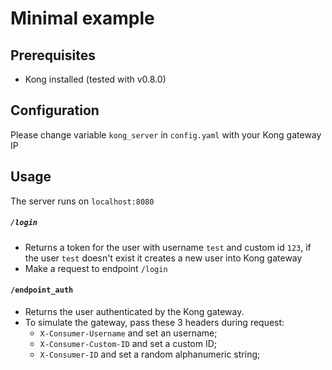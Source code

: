 # Minimal example

## Prerequisites

- Kong installed (tested with v0.8.0)

## Configuration
Please change variable `kong_server` in `config.yaml` with your Kong gateway IP

## Usage
The server runs on `localhost:8080`

##### `/login`

- Returns a token for the user with username `test` and custom id `123`, if the user `test` doesn't exist it creates a new user into Kong gateway
- Make a request to endpoint `/login`

#### `/endpoint_auth`

- Returns the user authenticated by the Kong gateway.
- To simulate the gateway, pass these 3 headers during request:
    * `X-Consumer-Username` and set an username;
    * `X-Consumer-Custom-ID` and set a custom ID;
    * `X-Consumer-ID` and set a random alphanumeric string;
